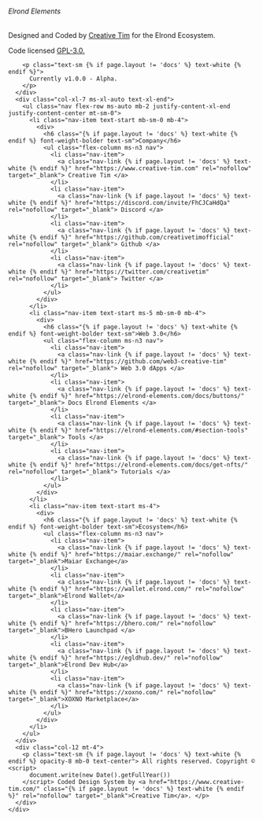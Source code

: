 <footer class="footer {% if page.layout == 'page' %} bg-slate-900 pt-5 pb-4 {% else %} py-4 {% endif %} position-relative">
  <div class="container position-relative z-index-1">
    <div class="row">
      <div class="col-xl-4 {% if page.layout == 'docs' %} ms-xl-5 {% endif %} me-auto mb-xl-0 mb-4 text-xl-start text-center">
        <h6 class="{% if page.layout != 'docs' %} text-white {% endif %} text-2xl font-weight-black mb-2">Elrond Elements</h6>
        <p class="text-sm {% if page.layout != 'docs' %} text-white {% endif %}">
          Designed and Coded by <a href="https://www.creative-tim.com/" target="_blank" class="{% if page.layout != 'docs' %} text-white {% endif %}" rel="nofollow">Creative Tim</a> for the Elrond Ecosystem.
        </p>
        <p class="text-sm mb-1 {% if page.layout != 'docs' %} text-white {% endif %}">
          Code licensed <a href="{{root}}docs/license/" class="{% if page.layout != 'docs' %} text-white {% else %} text-dark {% endif %}">GPL-3.0.</a>
        </p>

        <p class="text-sm {% if page.layout != 'docs' %} text-white {% endif %}">
          Currently v1.0.0 - Alpha.
        </p>
      </div>
      <div class="col-xl-7 ms-xl-auto text-xl-end">
        <ul class="nav flex-row ms-auto mb-2 justify-content-xl-end justify-content-center mt-sm-0">
          <li class="nav-item text-start mb-sm-0 mb-4">
            <div>
              <h6 class="{% if page.layout != 'docs' %} text-white {% endif %} font-weight-bolder text-sm">Company</h6>
              <ul class="flex-column ms-n3 nav">
                <li class="nav-item">
                  <a class="nav-link {% if page.layout != 'docs' %} text-white {% endif %}" href="https://www.creative-tim.com" rel="nofollow" target="_blank"> Creative Tim </a>
                </li>
                <li class="nav-item">
                  <a class="nav-link {% if page.layout != 'docs' %} text-white {% endif %}" href="https://discord.com/invite/FhCJCaHdQa" rel="nofollow" target="_blank"> Discord </a>
                </li>
                <li class="nav-item">
                  <a class="nav-link {% if page.layout != 'docs' %} text-white {% endif %}" href="https://github.com/creativetimofficial" rel="nofollow" target="_blank"> Github </a>
                </li>
                <li class="nav-item">
                  <a class="nav-link {% if page.layout != 'docs' %} text-white {% endif %}" href="https://twitter.com/creativetim" rel="nofollow" target="_blank"> Twitter </a>
                </li>
              </ul>
            </div>
          </li>
          <li class="nav-item text-start ms-5 mb-sm-0 mb-4">
            <div>
              <h6 class="{% if page.layout != 'docs' %} text-white {% endif %} font-weight-bolder text-sm">Web 3.0</h6>
              <ul class="flex-column ms-n3 nav">
                <li class="nav-item">
                  <a class="nav-link {% if page.layout != 'docs' %} text-white {% endif %}" href="https://github.com/web3-creative-tim" rel="nofollow" target="_blank"> Web 3.0 dApps </a>
                </li>
                <li class="nav-item">
                  <a class="nav-link {% if page.layout != 'docs' %} text-white {% endif %}" href="https://elrond-elements.com/docs/buttons/" target="_blank"> Docs Elrond Elements </a>
                </li>
                <li class="nav-item">
                  <a class="nav-link {% if page.layout != 'docs' %} text-white {% endif %}" href="https://elrond-elements.com/#section-tools" target="_blank"> Tools </a>
                </li>
                <li class="nav-item">
                  <a class="nav-link {% if page.layout != 'docs' %} text-white {% endif %}" href="https://elrond-elements.com/docs/get-nfts/" rel="nofollow" target="_blank"> Tutorials </a>
                </li>
              </ul>
            </div>
          </li>
          <li class="nav-item text-start ms-4">
            <div>
              <h6 class="{% if page.layout != 'docs' %} text-white {% endif %} font-weight-bolder text-sm">Ecosystem</h6>
              <ul class="flex-column ms-n3 nav">
                <li class="nav-item">
                  <a class="nav-link {% if page.layout != 'docs' %} text-white {% endif %}" href="https://maiar.exchange/" rel="nofollow" target="_blank">Maiar Exchange</a>
                </li>
                <li class="nav-item">
                  <a class="nav-link {% if page.layout != 'docs' %} text-white {% endif %}" href="https://wallet.elrond.com/" rel="nofollow" target="_blank">Elrond Wallet</a>
                </li>
                <li class="nav-item">
                  <a class="nav-link {% if page.layout != 'docs' %} text-white {% endif %}" href="https://bhero.com/" rel="nofollow" target="_blank">BHero Launchpad </a>
                </li>
                <li class="nav-item">
                  <a class="nav-link {% if page.layout != 'docs' %} text-white {% endif %}" href="https://egldhub.dev/" rel="nofollow" target="_blank">Elrond Dev Hub</a>
                </li>
                <li class="nav-item">
                  <a class="nav-link {% if page.layout != 'docs' %} text-white {% endif %}" href="https://xoxno.com/" rel="nofollow" target="_blank">XOXNO Marketplace</a>
                </li>
              </ul>
            </div>
          </li>
        </ul>
      </div>
      <div class="col-12 mt-4">
        <p class="text-sm {% if page.layout != 'docs' %} text-white {% endif %} opacity-8 mb-0 text-center"> All rights reserved. Copyright © <script>
          document.write(new Date().getFullYear())
        </script> Coded Design System by <a href="https://www.creative-tim.com/" class="{% if page.layout != 'docs' %} text-white {% endif %}" rel="nofollow" target="_blank">Creative Tim</a>. </p>
      </div>
    </div>
  </div>
</footer>
